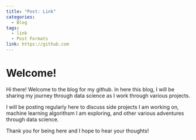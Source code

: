 ```yaml
---
title: "Post: Link"
categories:
  - Blog
tags:
  - link
  - Post Formats
link: https://github.com
---
```


# Welcome!

Hi there! Welcome to the blog for my github. In here this blog, I will be sharing my journey through data science as I work through various projects.

I will be posting regularly here to discuss side projects I am working on, machine learning algorithsm I am exploring, and other various adventures through data science.

Thank you for being here and I hope to hear your thoughts!

